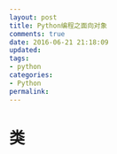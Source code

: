 ```yaml
---
layout: post
title: Python编程之面向对象
comments: true
date: 2016-06-21 21:18:09
updated:
tags:
- python
categories:
- Python
permalink:
---
```


# 类
